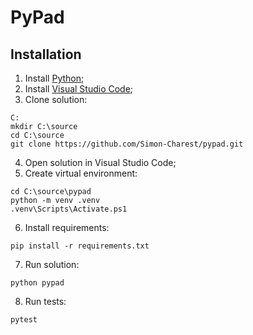 # PyPad

## Installation
1. Install [Python](https://www.python.org/downloads/);
2. Install [Visual Studio Code](https://code.visualstudio.com/download);
3. Clone solution:
```
C:
mkdir C:\source
cd C:\source
git clone https://github.com/Simon-Charest/pypad.git
```
4. Open solution in Visual Studio Code;
5. Create virtual environment:
```
cd C:\source\pypad
python -m venv .venv
.venv\Scripts\Activate.ps1
```
6. Install requirements:
```
pip install -r requirements.txt
```
7. Run solution:
```
python pypad
```
8. Run tests:
```
pytest
```
